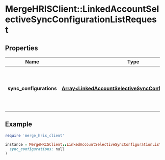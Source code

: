 # MergeHRISClient::LinkedAccountSelectiveSyncConfigurationListRequest

## Properties

| Name | Type | Description | Notes |
| ---- | ---- | ----------- | ----- |
| **sync_configurations** | [**Array&lt;LinkedAccountSelectiveSyncConfigurationRequest&gt;**](LinkedAccountSelectiveSyncConfigurationRequest.md) | The selective syncs associated with a linked account. |  |

## Example

```ruby
require 'merge_hris_client'

instance = MergeHRISClient::LinkedAccountSelectiveSyncConfigurationListRequest.new(
  sync_configurations: null
)
```

